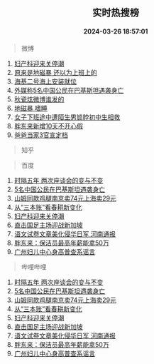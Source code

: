 <div align="center"><h2>实时热搜榜</h2><h4>2024-03-26 18:57:01</h4></div>

> 微博  

1. [妇产科迎来关停潮](https://s.weibo.com/weibo?q=%23%E5%A6%87%E4%BA%A7%E7%A7%91%E8%BF%8E%E6%9D%A5%E5%85%B3%E5%81%9C%E6%BD%AE%23&t=31&band_rank=1&Refer=top)<br />
2. [原来是地磁暴 还以为上班上的](https://s.weibo.com/weibo?q=%E5%8E%9F%E6%9D%A5%E6%98%AF%E5%9C%B0%E7%A3%81%E6%9A%B4%20%E8%BF%98%E4%BB%A5%E4%B8%BA%E4%B8%8A%E7%8F%AD%E4%B8%8A%E7%9A%84&t=31&band_rank=2&Refer=top)<br />
3. [海基二号海上安装就位](https://s.weibo.com/weibo?q=%23%E6%B5%B7%E5%9F%BA%E4%BA%8C%E5%8F%B7%E6%B5%B7%E4%B8%8A%E5%AE%89%E8%A3%85%E5%B0%B1%E4%BD%8D%23&t=31&band_rank=3&Refer=top)<br />
4. [外媒称5名中国公民在巴基斯坦遇袭身亡](https://s.weibo.com/weibo?q=%23%E5%A4%96%E5%AA%92%E7%A7%B05%E5%90%8D%E4%B8%AD%E5%9B%BD%E5%85%AC%E6%B0%91%E5%9C%A8%E5%B7%B4%E5%9F%BA%E6%96%AF%E5%9D%A6%E9%81%87%E8%A2%AD%E8%BA%AB%E4%BA%A1%23&t=31&band_rank=4&Refer=top)<br />
5. [秋瓷炫微博谁发的](https://s.weibo.com/weibo?q=%23%E7%A7%8B%E7%93%B7%E7%82%AB%E5%BE%AE%E5%8D%9A%E8%B0%81%E5%8F%91%E7%9A%84%23&t=31&band_rank=5&Refer=top)<br />
6. [地磁暴 嗜睡](https://s.weibo.com/weibo?q=%E5%9C%B0%E7%A3%81%E6%9A%B4%20%E5%97%9C%E7%9D%A1&t=31&band_rank=6&Refer=top)<br />
7. [女子下班途中遭陌生男锁脖初中生相救](https://s.weibo.com/weibo?q=%23%E5%A5%B3%E5%AD%90%E4%B8%8B%E7%8F%AD%E9%80%94%E4%B8%AD%E9%81%AD%E9%99%8C%E7%94%9F%E7%94%B7%E9%94%81%E8%84%96%E5%88%9D%E4%B8%AD%E7%94%9F%E7%9B%B8%E6%95%91%23&t=31&band_rank=7&Refer=top)<br />
8. [胖东来新增10天不开心假](https://s.weibo.com/weibo?q=%23%E8%83%96%E4%B8%9C%E6%9D%A5%E6%96%B0%E5%A2%9E10%E5%A4%A9%E4%B8%8D%E5%BC%80%E5%BF%83%E5%81%87%23&t=31&band_rank=8&Refer=top)<br />
9. [爸爸当家3官宣定档](https://s.weibo.com/weibo?q=%23%E7%88%B8%E7%88%B8%E5%BD%93%E5%AE%B63%E5%AE%98%E5%AE%A3%E5%AE%9A%E6%A1%A3%23&t=31&band_rank=9&Refer=top)<br />

> 知乎  


> 百度  

1. [时隔五年 两次座谈会的变与不变](https://www.baidu.com/s?wd=%E6%97%B6%E9%9A%94%E4%BA%94%E5%B9%B4+%E4%B8%A4%E6%AC%A1%E5%BA%A7%E8%B0%88%E4%BC%9A%E7%9A%84%E5%8F%98%E4%B8%8E%E4%B8%8D%E5%8F%98&sa=fyb_news&rsv_dl=fyb_news)<br />
2. [5名中国公民在巴基斯坦遇袭身亡](https://www.baidu.com/s?wd=5%E5%90%8D%E4%B8%AD%E5%9B%BD%E5%85%AC%E6%B0%91%E5%9C%A8%E5%B7%B4%E5%9F%BA%E6%96%AF%E5%9D%A6%E9%81%87%E8%A2%AD%E8%BA%AB%E4%BA%A1&sa=fyb_news&rsv_dl=fyb_news)<br />
3. [山姆同款鸡腿南京卖74元上海卖29元](https://www.baidu.com/s?wd=%E5%B1%B1%E5%A7%86%E5%90%8C%E6%AC%BE%E9%B8%A1%E8%85%BF%E5%8D%97%E4%BA%AC%E5%8D%9674%E5%85%83%E4%B8%8A%E6%B5%B7%E5%8D%9629%E5%85%83&sa=fyb_news&rsv_dl=fyb_news)<br />
4. [从“三本账”看春耕新变化](https://www.baidu.com/s?wd=%E4%BB%8E%E2%80%9C%E4%B8%89%E6%9C%AC%E8%B4%A6%E2%80%9D%E7%9C%8B%E6%98%A5%E8%80%95%E6%96%B0%E5%8F%98%E5%8C%96&sa=fyb_news&rsv_dl=fyb_news)<br />
5. [妇产科迎来关停潮](https://www.baidu.com/s?wd=%E5%A6%87%E4%BA%A7%E7%A7%91%E8%BF%8E%E6%9D%A5%E5%85%B3%E5%81%9C%E6%BD%AE&sa=fyb_news&rsv_dl=fyb_news)<br />
6. [直击国足主场迎战新加坡](https://www.baidu.com/s?wd=%E7%9B%B4%E5%87%BB%E5%9B%BD%E8%B6%B3%E4%B8%BB%E5%9C%BA%E8%BF%8E%E6%88%98%E6%96%B0%E5%8A%A0%E5%9D%A1&sa=fyb_news&rsv_dl=fyb_news)<br />
7. [语文试卷文章美化侵华日军 河南通报](https://www.baidu.com/s?wd=%E8%AF%AD%E6%96%87%E8%AF%95%E5%8D%B7%E6%96%87%E7%AB%A0%E7%BE%8E%E5%8C%96%E4%BE%B5%E5%8D%8E%E6%97%A5%E5%86%9B+%E6%B2%B3%E5%8D%97%E9%80%9A%E6%8A%A5&sa=fyb_news&rsv_dl=fyb_news)<br />
8. [胖东来：保洁员最高年薪能拿50万](https://www.baidu.com/s?wd=%E8%83%96%E4%B8%9C%E6%9D%A5%EF%BC%9A%E4%BF%9D%E6%B4%81%E5%91%98%E6%9C%80%E9%AB%98%E5%B9%B4%E8%96%AA%E8%83%BD%E6%8B%BF50%E4%B8%87&sa=fyb_news&rsv_dl=fyb_news)<br />
9. [广州妇儿中心身高普查系谣言](https://www.baidu.com/s?wd=%E5%B9%BF%E5%B7%9E%E5%A6%87%E5%84%BF%E4%B8%AD%E5%BF%83%E8%BA%AB%E9%AB%98%E6%99%AE%E6%9F%A5%E7%B3%BB%E8%B0%A3%E8%A8%80&sa=fyb_news&rsv_dl=fyb_news)<br />

> 哔哩哔哩  

1. [时隔五年 两次座谈会的变与不变](https://www.baidu.com/s?wd=%E6%97%B6%E9%9A%94%E4%BA%94%E5%B9%B4+%E4%B8%A4%E6%AC%A1%E5%BA%A7%E8%B0%88%E4%BC%9A%E7%9A%84%E5%8F%98%E4%B8%8E%E4%B8%8D%E5%8F%98&sa=fyb_news&rsv_dl=fyb_news)<br />
2. [5名中国公民在巴基斯坦遇袭身亡](https://www.baidu.com/s?wd=5%E5%90%8D%E4%B8%AD%E5%9B%BD%E5%85%AC%E6%B0%91%E5%9C%A8%E5%B7%B4%E5%9F%BA%E6%96%AF%E5%9D%A6%E9%81%87%E8%A2%AD%E8%BA%AB%E4%BA%A1&sa=fyb_news&rsv_dl=fyb_news)<br />
3. [山姆同款鸡腿南京卖74元上海卖29元](https://www.baidu.com/s?wd=%E5%B1%B1%E5%A7%86%E5%90%8C%E6%AC%BE%E9%B8%A1%E8%85%BF%E5%8D%97%E4%BA%AC%E5%8D%9674%E5%85%83%E4%B8%8A%E6%B5%B7%E5%8D%9629%E5%85%83&sa=fyb_news&rsv_dl=fyb_news)<br />
4. [从“三本账”看春耕新变化](https://www.baidu.com/s?wd=%E4%BB%8E%E2%80%9C%E4%B8%89%E6%9C%AC%E8%B4%A6%E2%80%9D%E7%9C%8B%E6%98%A5%E8%80%95%E6%96%B0%E5%8F%98%E5%8C%96&sa=fyb_news&rsv_dl=fyb_news)<br />
5. [妇产科迎来关停潮](https://www.baidu.com/s?wd=%E5%A6%87%E4%BA%A7%E7%A7%91%E8%BF%8E%E6%9D%A5%E5%85%B3%E5%81%9C%E6%BD%AE&sa=fyb_news&rsv_dl=fyb_news)<br />
6. [直击国足主场迎战新加坡](https://www.baidu.com/s?wd=%E7%9B%B4%E5%87%BB%E5%9B%BD%E8%B6%B3%E4%B8%BB%E5%9C%BA%E8%BF%8E%E6%88%98%E6%96%B0%E5%8A%A0%E5%9D%A1&sa=fyb_news&rsv_dl=fyb_news)<br />
7. [语文试卷文章美化侵华日军 河南通报](https://www.baidu.com/s?wd=%E8%AF%AD%E6%96%87%E8%AF%95%E5%8D%B7%E6%96%87%E7%AB%A0%E7%BE%8E%E5%8C%96%E4%BE%B5%E5%8D%8E%E6%97%A5%E5%86%9B+%E6%B2%B3%E5%8D%97%E9%80%9A%E6%8A%A5&sa=fyb_news&rsv_dl=fyb_news)<br />
8. [胖东来：保洁员最高年薪能拿50万](https://www.baidu.com/s?wd=%E8%83%96%E4%B8%9C%E6%9D%A5%EF%BC%9A%E4%BF%9D%E6%B4%81%E5%91%98%E6%9C%80%E9%AB%98%E5%B9%B4%E8%96%AA%E8%83%BD%E6%8B%BF50%E4%B8%87&sa=fyb_news&rsv_dl=fyb_news)<br />
9. [广州妇儿中心身高普查系谣言](https://www.baidu.com/s?wd=%E5%B9%BF%E5%B7%9E%E5%A6%87%E5%84%BF%E4%B8%AD%E5%BF%83%E8%BA%AB%E9%AB%98%E6%99%AE%E6%9F%A5%E7%B3%BB%E8%B0%A3%E8%A8%80&sa=fyb_news&rsv_dl=fyb_news)<br />
